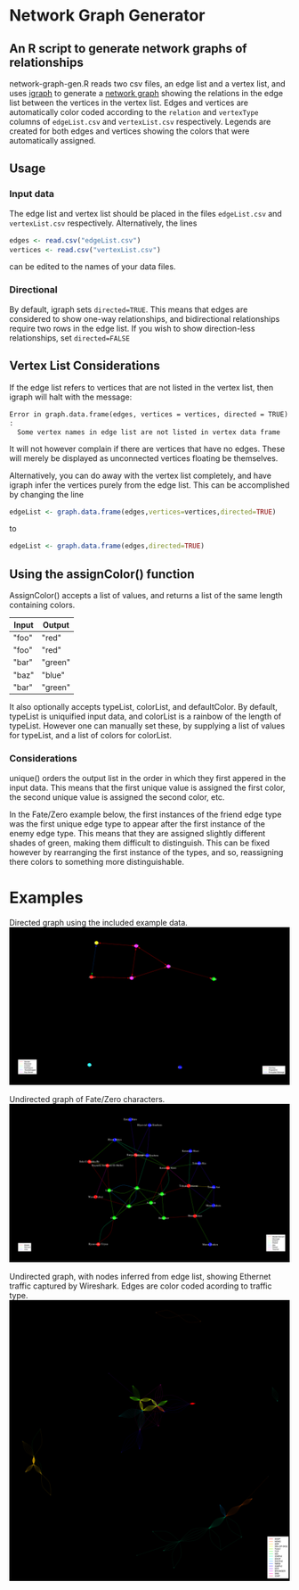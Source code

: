 # Network Graph Generator
## An R script to generate network graphs of relationships

network-graph-gen.R reads two csv files, an edge list and a vertex list,
and uses [igraph](http://igraph.org/) to generate a
[network graph](https://en.wikipedia.org/wiki/Graph_theory) showing
the relations in the edge list between the vertices in the vertex list.
Edges and vertices are automatically color coded according to the
`relation` and `vertexType` columns of
`edgeList.csv` and `vertexList.csv` respectively.
Legends are created for both edges and vertices showing the colors
that were automatically assigned.

## Usage
### Input data
The edge list and vertex list should be placed in the files
`edgeList.csv` and `vertexList.csv` respectively.
Alternatively, the lines
```R
edges <- read.csv("edgeList.csv")
vertices <- read.csv("vertexList.csv")
```
can be edited to the names of your data files.

### Directional
By default, igraph sets `directed=TRUE`.
This means that edges are considered to show one-way relationships,
and bidirectional relationships require two rows in the edge list.
If you wish to show direction-less relationships, set `directed=FALSE`

## Vertex List Considerations
If the edge list refers to vertices that are not listed in the vertex list,
then igraph will halt with the message:
```
Error in graph.data.frame(edges, vertices = vertices, directed = TRUE) :
  Some vertex names in edge list are not listed in vertex data frame
```
It will not however complain if there are vertices that have no edges.
These will merely be displayed as unconnected vertices floating be themselves.

Alternatively, you can do away with the vertex list completely,
and have igraph infer the vertices purely from the edge list.
This can be accomplished by changing the line
``` R
edgeList <- graph.data.frame(edges,vertices=vertices,directed=TRUE)
```
to
``` R
edgeList <- graph.data.frame(edges,directed=TRUE)
```

## Using the assignColor() function
AssignColor() accepts a list of values, and returns a list of the same length
containing colors.

| Input   | Output  |
| ------- |---------|
| "foo"   | "red"   |
| "foo"   | "red"   |
| "bar"   | "green" |
| "baz"   | "blue"  |
| "bar"   | "green" |

It also optionally accepts typeList, colorList, and defaultColor.
By default, typeList is uniquified input data, and colorList is a rainbow of the length of typeList.
However one can manually set these, by supplying a list of values
for typeList, and a list of colors for colorList.

### Considerations
unique() orders the output list in the order in which they first appered
in the input data.
This means that the first unique value is assigned the first color,
the second unique value is assigned the second color, etc.

In the Fate/Zero example below, the first instances of the friend edge type
was the first unique edge type to appear after the first instance
of the enemy edge type.
This means that they are assigned slightly different shades of green,
making them difficult to distinguish.
This can be fixed however by rearranging the first instance of the types,
and so, reassigning there colors to something more distinguishable.

# Examples
Directed graph using the included example data.
![Alice and Bob - key exchange](examples/alice-bob.png)

Undirected graph of Fate/Zero characters.
![Fate/Zero character relationships](examples/fate-zero-characters-relations.png)

Undirected graph, with nodes inferred from edge list, showing Ethernet traffic captured by Wireshark. Edges are color coded acording to traffic type.
![Wireshark Ethernet traffic](examples/wireshark-ethernet-traffic.png)
